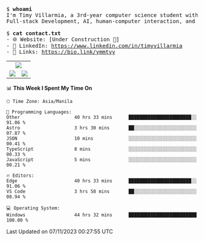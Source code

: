 <pre>
$ <strong>whoami</strong>
I'm Timy Villarmia, a 3rd-year computer science student with a wide range of interests 
Full-stack Development, AI, human-computer interaction, and everything in between.
  
$ <strong>cat contact.txt</strong>
- 🌐 Website: [Under Construction 🚧]
- 💼 LinkedIn: <a href="https://www.linkedin.com/in/timyvillarmia">https://www.linkedin.com/in/timyvillarmia</a>  
- 🔗 Links: <a href="https://bio.link/ymmtyy">https://bio.link/ymmtyy</a>  
</pre>

<table align="center" width="100%"> 
  <tr> 
    <td align="center" colspan="2"> 
     <img src="https://github-profile-summary-cards.vercel.app/api/cards/profile-details?username=TimyVillarmia&theme=dark"/>
    </td> 
  </tr> 
   <tr> 
    <td align="center"> 
       <img src="https://github-readme-stats.vercel.app/api?username=TimyVillarmia&show_icons=true&theme=dark" />
    </td> 
    <td align="center">
      <img src="https://github-readme-stats.vercel.app/api/top-langs/?username=TimyVillarmia&layout=compact&count_private=true&theme=dark"/>
    </td> 
   </tr> 
</table>

<!--START_SECTION:waka-->
📊 **This Week I Spent My Time On** 

```text
🕑︎ Time Zone: Asia/Manila

💬 Programming Languages: 
Other                    40 hrs 33 mins      ███████████████████████░░   91.06 % 
Astro                    3 hrs 30 mins       ██░░░░░░░░░░░░░░░░░░░░░░░   07.87 % 
JSON                     10 mins             ░░░░░░░░░░░░░░░░░░░░░░░░░   00.41 % 
TypeScript               8 mins              ░░░░░░░░░░░░░░░░░░░░░░░░░   00.33 % 
JavaScript               5 mins              ░░░░░░░░░░░░░░░░░░░░░░░░░   00.21 % 

🔥 Editors: 
Edge                     40 hrs 33 mins      ███████████████████████░░   91.06 % 
VS Code                  3 hrs 58 mins       ██░░░░░░░░░░░░░░░░░░░░░░░   08.94 % 

💻 Operating System: 
Windows                  44 hrs 32 mins      █████████████████████████   100.00 % 
```


 Last Updated on 07/11/2023 00:27:55 UTC
<!--END_SECTION:waka--> 




                                                                                                           
                                                               
                                                                                                     

